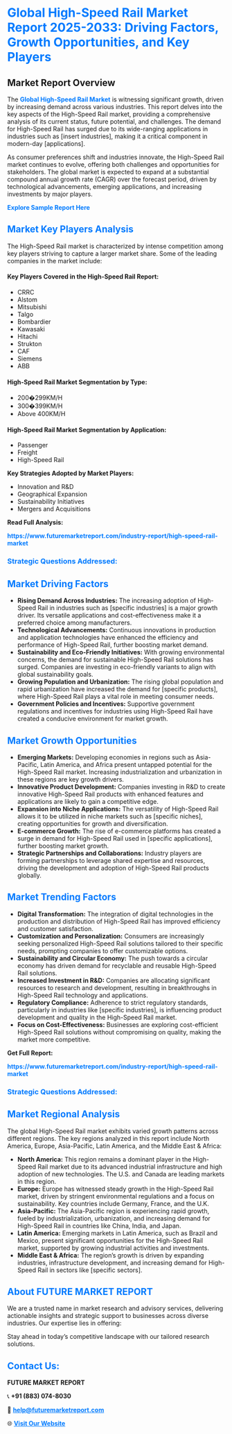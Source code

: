 <h1 style="color: #007BFF;">Global High-Speed Rail Market Report 2025-2033: Driving Factors, Growth Opportunities, and Key Players</h1>

<section id="overview">
<h2>Market Report Overview</h2>
<p>The <a href="https://www.futuremarketreport.com/industry-report/high-speed-rail-market" style="color: #007BFF; text-decoration: none;"><strong>Global High-Speed Rail Market</strong></a> is witnessing significant growth, driven by increasing demand across various industries. This report delves into the key aspects of the High-Speed Rail market, providing a comprehensive analysis of its current status, future potential, and challenges. The demand for High-Speed Rail has surged due to its wide-ranging applications in industries such as [insert industries], making it a critical component in modern-day [applications].</p>
<p>As consumer preferences shift and industries innovate, the High-Speed Rail market continues to evolve, offering both challenges and opportunities for stakeholders. The global market is expected to expand at a substantial compound annual growth rate (CAGR) over the forecast period, driven by technological advancements, emerging applications, and increasing investments by major players.</p>
</section>

<section id="overview">
<p><a href="https://www.futuremarketreport.com/request-sample/reportId=125928" style="color: #007BFF; text-decoration: none;"><strong>Explore Sample Report Here</strong></a></p>
</section>

<section id="key-players">
<h2 style="color: #007BFF;">Market Key Players Analysis</h2>
<p>The High-Speed Rail market is characterized by intense competition among key players striving to capture a larger market share. Some of the leading companies in the market include:</p>
<h4>Key Players Covered in the High-Speed Rail Report:</h4>
<ul><li>CRRC</li><li>Alstom</li><li>Mitsubishi</li><li>Talgo</li><li>Bombardier</li><li>Kawasaki</li><li>Hitachi</li><li>Strukton</li><li>CAF</li><li>Siemens</li><li>ABB</li></ul>
<h4>High-Speed Rail Market Segmentation by Type:</h4>
<ul><li>200�299KM/H</li><li>300�399KM/H</li><li>Above 400KM/H</li></ul>

<h4>High-Speed Rail Market Segmentation by Application:</h4>
<ul><li>Passenger</li><li>Freight</li><li>High-Speed Rail</li></ul>
<p><strong>Key Strategies Adopted by Market Players:</strong></p>
<ul>
<li>Innovation and R&D</li>
<li>Geographical Expansion</li>
<li>Sustainability Initiatives</li>
<li>Mergers and Acquisitions</li>
</ul>
</section>

<section>
<p><strong>Read Full Analysis: </strong></p><a href="https://www.futuremarketreport.com/industry-report/high-speed-rail-market" style="color: #007BFF; text-decoration: none;"><strong>https://www.futuremarketreport.com/industry-report/high-speed-rail-market</strong></a>
<h3 style="color: #007BFF;">Strategic Questions Addressed:</h3>
</section>

<section id="driving-factors">
<h2 style="color: #007BFF;">Market Driving Factors</h2>
<ul>
<li><strong>Rising Demand Across Industries:</strong> The increasing adoption of High-Speed Rail in industries such as [specific industries] is a major growth driver. Its versatile applications and cost-effectiveness make it a preferred choice among manufacturers.</li>
<li><strong>Technological Advancements:</strong> Continuous innovations in production and application technologies have enhanced the efficiency and performance of High-Speed Rail, further boosting market demand.</li>
<li><strong>Sustainability and Eco-Friendly Initiatives:</strong> With growing environmental concerns, the demand for sustainable High-Speed Rail solutions has surged. Companies are investing in eco-friendly variants to align with global sustainability goals.</li>
<li><strong>Growing Population and Urbanization:</strong> The rising global population and rapid urbanization have increased the demand for [specific products], where High-Speed Rail plays a vital role in meeting consumer needs.</li>
<li><strong>Government Policies and Incentives:</strong> Supportive government regulations and incentives for industries using High-Speed Rail have created a conducive environment for market growth.</li>
</ul>
</section>

<section id="growth-opportunities">
<h2 style="color: #007BFF;">Market Growth Opportunities</h2>
<ul>
<li><strong>Emerging Markets:</strong> Developing economies in regions such as Asia-Pacific, Latin America, and Africa present untapped potential for the High-Speed Rail market. Increasing industrialization and urbanization in these regions are key growth drivers.</li>
<li><strong>Innovative Product Development:</strong> Companies investing in R&D to create innovative High-Speed Rail products with enhanced features and applications are likely to gain a competitive edge.</li>
<li><strong>Expansion into Niche Applications:</strong> The versatility of High-Speed Rail allows it to be utilized in niche markets such as [specific niches], creating opportunities for growth and diversification.</li>
<li><strong>E-commerce Growth:</strong> The rise of e-commerce platforms has created a surge in demand for High-Speed Rail used in [specific applications], further boosting market growth.</li>
<li><strong>Strategic Partnerships and Collaborations:</strong> Industry players are forming partnerships to leverage shared expertise and resources, driving the development and adoption of High-Speed Rail products globally.</li>
</ul>
</section>

<section id="trending-factors">
<h2 style="color: #007BFF;">Market Trending Factors</h2>
<ul>
<li><strong>Digital Transformation:</strong> The integration of digital technologies in the production and distribution of High-Speed Rail has improved efficiency and customer satisfaction.</li>
<li><strong>Customization and Personalization:</strong> Consumers are increasingly seeking personalized High-Speed Rail solutions tailored to their specific needs, prompting companies to offer customizable options.</li>
<li><strong>Sustainability and Circular Economy:</strong> The push towards a circular economy has driven demand for recyclable and reusable High-Speed Rail solutions.</li>
<li><strong>Increased Investment in R&D:</strong> Companies are allocating significant resources to research and development, resulting in breakthroughs in High-Speed Rail technology and applications.</li>
<li><strong>Regulatory Compliance:</strong> Adherence to strict regulatory standards, particularly in industries like [specific industries], is influencing product development and quality in the High-Speed Rail market.</li>
<li><strong>Focus on Cost-Effectiveness:</strong> Businesses are exploring cost-efficient High-Speed Rail solutions without compromising on quality, making the market more competitive.</li>
</ul>
</section>

<section>
<p><strong>Get Full Report: </strong></p><a href="https://www.futuremarketreport.com/industry-report/high-speed-rail-market" style="color: #007BFF; text-decoration: none;"><strong>https://www.futuremarketreport.com/industry-report/high-speed-rail-market</strong></a>
<h3 style="color: #007BFF;">Strategic Questions Addressed:</h3>
</section>


<section id="regional-analysis">
<h2 style="color: #007BFF;">Market Regional Analysis</h2>
<p>The global High-Speed Rail market exhibits varied growth patterns across different regions. The key regions analyzed in this report include North America, Europe, Asia-Pacific, Latin America, and the Middle East & Africa:</p>
<ul>
<li><strong>North America:</strong> This region remains a dominant player in the High-Speed Rail market due to its advanced industrial infrastructure and high adoption of new technologies. The U.S. and Canada are leading markets in this region.</li>
<li><strong>Europe:</strong> Europe has witnessed steady growth in the High-Speed Rail market, driven by stringent environmental regulations and a focus on sustainability. Key countries include Germany, France, and the U.K.</li>
<li><strong>Asia-Pacific:</strong> The Asia-Pacific region is experiencing rapid growth, fueled by industrialization, urbanization, and increasing demand for High-Speed Rail in countries like China, India, and Japan.</li>
<li><strong>Latin America:</strong> Emerging markets in Latin America, such as Brazil and Mexico, present significant opportunities for the High-Speed Rail market, supported by growing industrial activities and investments.</li>
<li><strong>Middle East & Africa:</strong> The region’s growth is driven by expanding industries, infrastructure development, and increasing demand for High-Speed Rail in sectors like [specific sectors].</li>
</ul>
</section>

<footer>
<h2 style="color: #007BFF;">About FUTURE MARKET REPORT</h2>
<p>We are a trusted name in market research and advisory services, delivering actionable insights and strategic support to businesses across diverse industries. Our expertise lies in offering:</p>

<p>Stay ahead in today’s competitive landscape with our tailored research solutions.</p>

<h2 style="color: #007BFF;">Contact Us:</h2>
<p><strong>FUTURE MARKET REPORT</strong></p>
<p>📞 <strong>+91 (883) 074-8030</strong></p>
<p>📧 <strong><a href="mailto:help@futuremarketreport.com" style="color: #007BFF;">help@futuremarketreport.com</a></strong></p>
<p>🌐 <strong><a href="https://www.futuremarketreport.com/" style="color: #007BFF;">Visit Our Website</a></strong></p>
</footer>